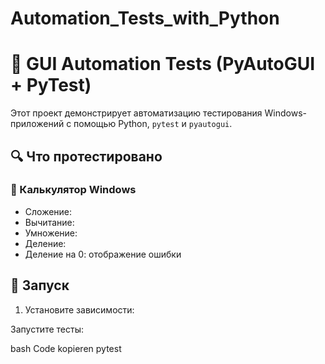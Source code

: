 ﻿# Automation_Tests_with_Python
 # 🧪 GUI Automation Tests (PyAutoGUI + PyTest)

Этот проект демонстрирует автоматизацию тестирования Windows-приложений с помощью Python, `pytest` и `pyautogui`.

## 🔍 Что протестировано

### 🧮 Калькулятор Windows

- Сложение: 
- Вычитание: 
- Умножение: 
- Деление: 
- Деление на 0: отображение ошибки

## 🚀 Запуск

1. Установите зависимости:

Запустите тесты:

bash
Code kopieren
pytest

